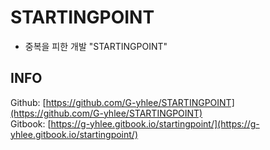 # STARTINGPOINT

* 중복을 피한 개발 "STARTINGPOINT"

## INFO

Github: [https://github.com/G-yhlee/STARTINGPOINT](https://github.com/G-yhlee/STARTINGPOINT)  
Gitbook: [https://g-yhlee.gitbook.io/startingpoint/](https://g-yhlee.gitbook.io/startingpoint/)